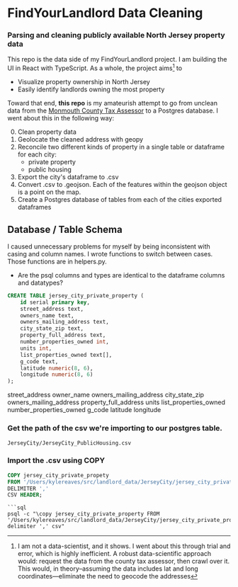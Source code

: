 # FindYourLandlord Data Cleaning

### Parsing and cleaning publicly available North Jersey property data

This repo is the data side of my FindYourLandlord project. I am building the UI in React with TypeScript.
As a whole, the project aims[^1] to

- Visualize property ownership in North Jersey
- Easily identify landlords owning the most property

Toward that end, **this repo** is my amateurish attempt to go from unclean data from the [Monmouth County Tax Assessor](https://tax1.co.monmouth.nj.us/cgi-bin/prc6.cgi?menu=index&ms_user=monm&passwd=data&district=1301&mode=11) to a Postgres database.
I went about this in the following way:

0. Clean property data
1. Geolocate the cleaned address with geopy
2. Reconcile two different kinds of property in a single table or dataframe for each city:
   - private property
   - public housing
3. Export the city's dataframe to .csv
4. Convert .csv to .geojson. Each of the features within the geojson object is a point on the map.
5. Create a Postgres database of tables from each of the cities exported dataframes

## Database / Table Schema

I caused unnecessary problems for myself by being inconsistent with casing and column names. I wrote functions to switch between cases. Those functions are in helpers.py.

- Are the psql columns and types are identical to the dataframe columns and datatypes?

```sql
CREATE TABLE jersey_city_private_property (
    id serial primary key,
    street_address text,
    owners_name text,
    owners_mailing_address text,
    city_state_zip text,
    property_full_address text,
    number_properties_owned int,
    units int,
    list_properties_owned text[],
    g_code text,
    latitude numeric(8, 6),
    longitude numeric(8, 6)
);
```













































street_address
owner_name
owners_mailing_address
city_state_zip
owners_mailing_address
property_full_address
units
list_properties_owned
number_properties_owned
g_code
latitude
longitude



### Get the path of the csv we're importing to our postgres table.

`JerseyCity/JerseyCity_PublicHousing.csv`

### Import the .csv using COPY

```sql
COPY jersey_city_private_propety
FROM '/Users/kylereaves/src/landlord_data/JerseyCity/jersey_city_private_property.csv'
DELIMITER ','
CSV HEADER;
```


[^1]:
    I am not a data-scientist, and it shows. I went about this through trial and error, which is highly inefficient.
    A robust data-scientific approach would: request the data from the county tax assessor, then crawl over it.
    This would, in theory–assuming the data includes lat and long coordinates—eliminate the need to geocode the addresses
```
```sql
psql -c "\copy jersey_city_private_property FROM '/Users/kylereaves/src/landlord_data/JerseyCity/jersey_city_private_property.csv' delimiter ',' csv"
```